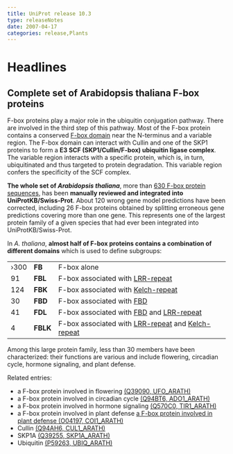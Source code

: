 ```yaml
---
title: UniProt release 10.3
type: releaseNotes
date: 2007-04-17
categories: release,Plants
---
```


# Headlines

## Complete set of Arabidopsis thaliana F-box proteins

F-box proteins play a major role in the ubiquitin conjugation pathway. There are involved in the third step of this pathway. Most of the F-box protein contains a conserved [F-box domain](http://www.ebi.ac.uk/interpro/IEntry?ac=IPR001810) near the N-terminus and a variable region. The F-box domain can interact with Cullin and one of the SKP1 proteins to form a **E3 SCF (SKP1/Cullin/F-box) ubiquitin ligase complex**. The variable region interacts with a specific protein, which is, in turn, ubiquitinated and thus targeted to protein degradation. This variable region confers the specificity of the SCF complex.

**The whole set of _Arabidopsis thaliana_**, more than [630 F-box protein sequences](http://www.uniprot.org/uniprotkb?query=ft_domain:"f%20box"+AND+organism_name:%22arabidopsis+thaliana%22+AND+reviewed:true), has been **manually reviewed and integrated into UniProtKB/Swiss-Prot**. About 120 wrong gene model predictions have been corrected, including 26 F-box proteins obtained by splitting erroneous gene predictions covering more than one gene. This represents one of the largest protein family of a given species that had ever been integrated into UniProtKB/Swiss-Prot.

In _A. thaliana_, **almost half of F-box proteins contains a combination of different domains** which is used to define subgroups:

|      |          |                                                                                                                                                             |
| :--- | :------- | :---------------------------------------------------------------------------------------------------------------------------------------------------------- |
| ›300 | **FB**   | F-box alone                                                                                                                                                 |
| 91   | **FBL**  | F-box associated with [LRR-repeat](http://www.ebi.ac.uk/interpro/IEntry?ac=IPR013101)                                                                       |
| 124  | **FBK**  | F-box associated with [Kelch-repeat](http://www.ebi.ac.uk/interpro/IEntry?ac=IPR006652)                                                                     |
| 30   | **FBD**  | F-box associated with [FBD](http://www.ebi.ac.uk/interpro/IEntry?ac=IPR013596)                                                                              |
| 41   | **FDL**  | F-box associated with [FBD](http://www.ebi.ac.uk/interpro/IEntry?ac=IPR013596) and [LRR-repeat](http://www.ebi.ac.uk/interpro/IEntry?ac=IPR013101)          |
| 4    | **FBLK** | F-box associated with [LRR-repeat](http://www.ebi.ac.uk/interpro/IEntry?ac=IPR013101) and [Kelch-repeat](http://www.ebi.ac.uk/interpro/IEntry?ac=IPR006652) |

Among this large protein family, less than 30 members have been characterized: their functions are various and include flowering, circadian cycle, hormone signaling, and plant defense.

Related entries:

- a F-box protein involved in flowering [(Q39090, UFO_ARATH)](http://www.uniprot.org/uniprotkb/Q39090)
- a F-box protein involved in circadian cycle [(Q94BT6, ADO1_ARATH)](http://www.uniprot.org/uniprotkb/Q94BT6)
- a F-box protein involved in hormone signaling [(Q570C0, TIR1_ARATH)](http://www.uniprot.org/uniprotkb/Q570C0)
- a F-box protein involved in plant defense [a F-box protein involved in plant defense (O04197, COI1_ARATH)](http://www.uniprot.org/uniprotkb/O04197)
- Cullin [(Q94AH6, CUL1_ARATH)](http://www.uniprot.org/uniprotkb/Q94AH6)
- SKP1A [(Q39255, SKP1A_ARATH)](http://www.uniprot.org/uniprotkb/Q39255)
- Ubiquitin [(P59263, UBIQ_ARATH)](http://www.uniprot.org/uniprotkb/P59263)
